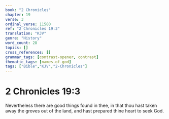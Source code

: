 ```yaml
---
book: "2 Chronicles"
chapter: 19
verse: 3
ordinal_verse: 11580
ref: "2 Chronicles 19:3"
translation: "KJV"
genre: "History"
word_count: 28
topics: []
cross_references: []
grammar_tags: [contrast-opener, contrast]
thematic_tags: [names-of-god]
tags: ["Bible","KJV","2-Chronicles"]
---
```


# 2 Chronicles 19:3

Nevertheless there are good things found in thee, in that thou hast taken away the groves out of the land, and hast prepared thine heart to seek God.
